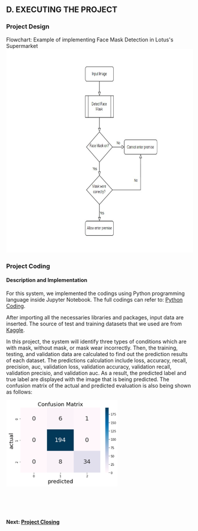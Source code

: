 ## D. EXECUTING THE PROJECT

### Project Design

Flowchart:
Example of implementing Face Mask Detection in Lotus's Supermarket
<img src="assets/Implementation/flowchart.jpg" width="auto" height="550" />

### Project Coding
#### Description and Implementation 
For this system, we implemented the codings using Python programming language inside Jupyter Notebook. The full codings can refer to: [Python Coding](assets/face-mask.ipynb).

After importing all the necessaries libraries and packages, input data are inserted. The source of test and training datasets that we used are from [Kaggle](https://www.kaggle.com/datasets/andrewmvd/face-mask-detection). 

In this project, the system will identify three types of conditions which are with mask, without mask, or mask wear incorrectly. Then, the training, testing, and validation data are calculated to find out the prediction results of each dataset. The predictions calculation include loss, accuracy, recall, precision, auc, validation loss, validation accuracy, validation recall, validation precisio, and validation auc. As a result, the predicted label and true label are displayed with the image that is being predicted. The confusion matrix of the actual and predicted evaluation is also being shown as follows:

<img src="assets/Implementation/confusion_matrix.png" width="300" height="auto" />

<br><br><br>
#### Next: [Project Closing](https://github.com/Raizo16/Face-Mask-Detection/blob/8149d6d94238dc1f998072ca4b9c6551de5bd548/E.%20PROJECT%20CLOSING.md)
